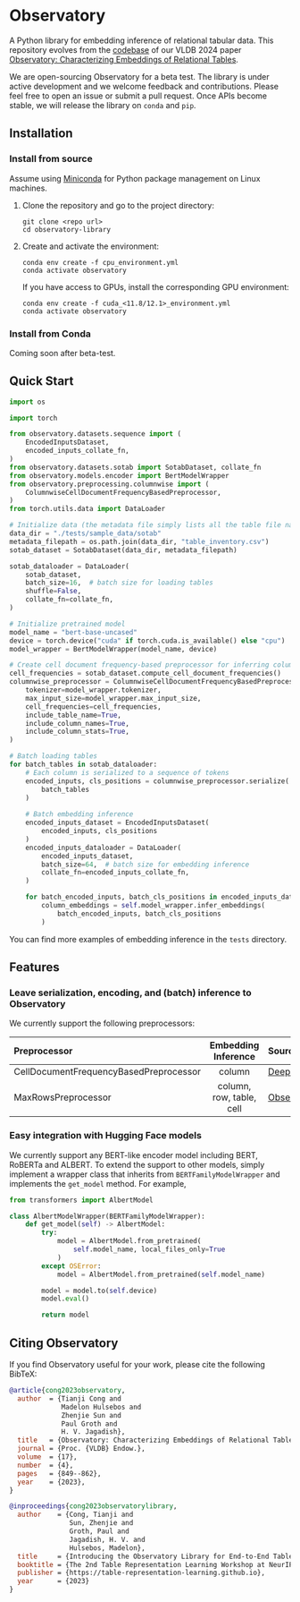 # Observatory
A Python library for embedding inference of relational tabular data. This repository evolves from the [codebase](https://github.com/superctj/observatory/tree/main) of our VLDB 2024 paper [Observatory: Characterizing Embeddings of Relational Tables](https://www.vldb.org/pvldb/vol17/p849-cong.pdf).

We are open-sourcing Observatory for a beta test. The library is under active development and we welcome feedback and contributions. Please feel free to open an issue or submit a pull request. Once APIs become stable, we will release the library on `conda` and `pip`.

## Installation

### Install from source
Assume using [Miniconda](https://docs.conda.io/projects/miniconda/en/latest/) for Python package management on Linux machines.

1. Clone the repository and go to the project directory:
    ```
    git clone <repo url>
    cd observatory-library
    ```

2. Create and activate the environment:
    ```
    conda env create -f cpu_environment.yml
    conda activate observatory
    ```

    If you have access to GPUs, install the corresponding GPU environment:
    ```
    conda env create -f cuda_<11.8/12.1>_environment.yml
    conda activate observatory
    ```

### Install from Conda
Coming soon after beta-test.


## Quick Start
```python
import os

import torch

from observatory.datasets.sequence import (
    EncodedInputsDataset,
    encoded_inputs_collate_fn,
)
from observatory.datasets.sotab import SotabDataset, collate_fn
from observatory.models.encoder import BertModelWrapper
from observatory.preprocessing.columnwise import (
    ColumnwiseCellDocumentFrequencyBasedPreprocessor,
)
from torch.utils.data import DataLoader

# Initialize data (the metadata file simply lists all the table file names)
data_dir = "./tests/sample_data/sotab"
metadata_filepath = os.path.join(data_dir, "table_inventory.csv")
sotab_dataset = SotabDataset(data_dir, metadata_filepath)

sotab_dataloader = DataLoader(
    sotab_dataset,
    batch_size=16,  # batch size for loading tables
    shuffle=False,
    collate_fn=collate_fn,
)

# Initialize pretrained model
model_name = "bert-base-uncased"
device = torch.device("cuda" if torch.cuda.is_available() else "cpu")
model_wrapper = BertModelWrapper(model_name, device)

# Create cell document frequency-based preprocessor for inferring column embeddings
cell_frequencies = sotab_dataset.compute_cell_document_frequencies()
columnwise_preprocessor = ColumnwiseCellDocumentFrequencyBasedPreprocessor(
    tokenizer=model_wrapper.tokenizer,
    max_input_size=model_wrapper.max_input_size,
    cell_frequencies=cell_frequencies,
    include_table_name=True,
    include_column_names=True,
    include_column_stats=True,
)

# Batch loading tables
for batch_tables in sotab_dataloader:
    # Each column is serialized to a sequence of tokens
    encoded_inputs, cls_positions = columnwise_preprocessor.serialize(
        batch_tables
    )
    
    # Batch embedding inference
    encoded_inputs_dataset = EncodedInputsDataset(
        encoded_inputs, cls_positions
    )
    encoded_inputs_dataloader = DataLoader(
        encoded_inputs_dataset,
        batch_size=64,  # batch size for embedding inference
        collate_fn=encoded_inputs_collate_fn,
    )

    for batch_encoded_inputs, batch_cls_positions in encoded_inputs_dataloader:
        column_embeddings = self.model_wrapper.infer_embeddings(
            batch_encoded_inputs, batch_cls_positions
        )
```

You can find more examples of embedding inference in the `tests` directory.

## Features

### Leave serialization, encoding, and (batch) inference to Observatory

We currently support the following preprocessors:

| Preprocessor                           | Embedding Inference      | Source       |
| :------------------------------------- | :----------------------: | :----------- |
| CellDocumentFrequencyBasedPreprocessor | column                   | [DeepJoin](https://www.vldb.org/pvldb/vol16/p2458-dong.pdf) |
| MaxRowsPreprocessor                    | column, row, table, cell | [Observatory](https://www.vldb.org/pvldb/vol17/p849-cong.pdf) |


### Easy integration with Hugging Face models
We currently support any BERT-like encoder model including BERT, RoBERTa and ALBERT. To extend the support to other models, simply implement a wrapper class that inherits from `BERTFamilyModelWrapper` and implements the `get_model` method. For example,

```python
from transformers import AlbertModel

class AlbertModelWrapper(BERTFamilyModelWrapper):
    def get_model(self) -> AlbertModel:
        try:
            model = AlbertModel.from_pretrained(
                self.model_name, local_files_only=True
            )
        except OSError:
            model = AlbertModel.from_pretrained(self.model_name)

        model = model.to(self.device)
        model.eval()

        return model
```


## Citing Observatory
If you find Observatory useful for your work, please cite the following BibTeX:

```bibtex
@article{cong2023observatory,
  author  = {Tianji Cong and
             Madelon Hulsebos and
             Zhenjie Sun and
             Paul Groth and
             H. V. Jagadish},
  title   = {Observatory: Characterizing Embeddings of Relational Tables},
  journal = {Proc. {VLDB} Endow.},
  volume  = {17},
  number  = {4},
  pages   = {849--862},
  year    = {2023},
}
```

```bibtex
@inproceedings{cong2023observatorylibrary,
  author    = {Cong, Tianji and
               Sun, Zhenjie and
               Groth, Paul and
               Jagadish, H. V. and
               Hulsebos, Madelon},
  title     = {Introducing the Observatory Library for End-to-End Table Embedding Inference},
  booktitle = {The 2nd Table Representation Learning Workshop at NeurIPS 2023},
  publisher = {https://table-representation-learning.github.io},
  year      = {2023}
}
```
